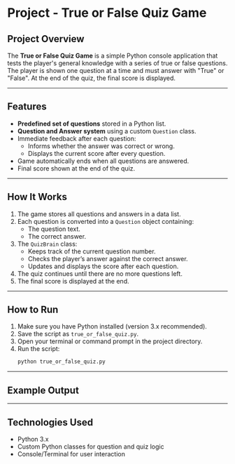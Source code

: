 # Project - True or False Quiz Game

## Project Overview
The **True or False Quiz Game** is a simple Python console application that tests the player's general knowledge with a series of true or false questions. The player is shown one question at a time and must answer with "True" or "False". At the end of the quiz, the final score is displayed.

---

## Features
- **Predefined set of questions** stored in a Python list.
- **Question and Answer system** using a custom `Question` class.
- Immediate feedback after each question:
  - Informs whether the answer was correct or wrong.
  - Displays the current score after every question.
- Game automatically ends when all questions are answered.
- Final score shown at the end of the quiz.

---

## How It Works
1. The game stores all questions and answers in a data list.
2. Each question is converted into a `Question` object containing:
   - The question text.
   - The correct answer.
3. The `QuizBrain` class:
   - Keeps track of the current question number.
   - Checks the player’s answer against the correct answer.
   - Updates and displays the score after each question.
4. The quiz continues until there are no more questions left.
5. The final score is displayed at the end.

---

## How to Run
1. Make sure you have Python installed (version 3.x recommended).
2. Save the script as `true_or_false_quiz.py`.
3. Open your terminal or command prompt in the project directory.
4. Run the script:
   ```bash
   python true_or_false_quiz.py

---

## Example Output

---

## Technologies Used
- Python 3.x
- Custom Python classes for question and quiz logic
- Console/Terminal for user interaction
